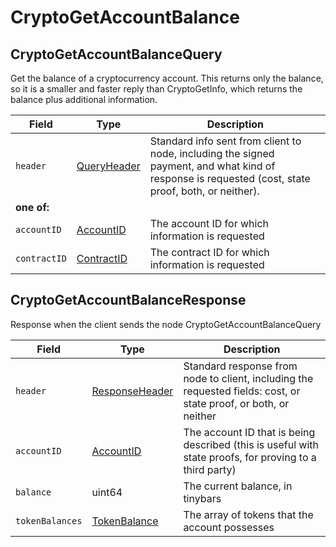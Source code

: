 # CryptoGetAccountBalance

## CryptoGetAccountBalanceQuery

Get the balance of a cryptocurrency account. This returns only the balance, so it is a smaller and faster reply than CryptoGetInfo, which returns the balance plus additional information.

| Field                       | Type                                           | Description                                                                                                                                                                            |
| --------------------------- | ---------------------------------------------- | -------------------------------------------------------------------------------------------------------------------------------------------------------------------------------------- |
| `header`                    | [QueryHeader](../miscellaneous/queryheader.md) | Standard info sent from client to node, including the signed payment, and what kind of response is requested (cost, state proof, both, or neither). |
| **one of:** |                                                |                                                                                                                                                                                        |
| `accountID`                 | [AccountID](../basic-types/accountid.md)       | The account ID for which information is requested                                                                                                                                      |
| `contractID`                | [ContractID](../basic-types/contractid.md)     | The contract ID for which information is requested                                                                                                                                     |

## CryptoGetAccountBalanceResponse

Response when the client sends the node CryptoGetAccountBalanceQuery

| Field           | Type                                                 | Description                                                                                                                      |
| --------------- | ---------------------------------------------------- | -------------------------------------------------------------------------------------------------------------------------------- |
| `header`        | [ResponseHeader](../miscellaneous/responseheader.md) | Standard response from node to client, including the requested fields: cost, or state proof, or both, or neither |
| `accountID`     | [AccountID](../basic-types/accountid.md)             | The account ID that is being described (this is useful with state proofs, for proving to a third party)       |
| `balance`       | uint64                                               | The current balance, in tinybars                                                                                                 |
| `tokenBalances` | [TokenBalance](../basic-types/tokenbalance.md)       | The array of tokens that the account possesses                                                                                   |
